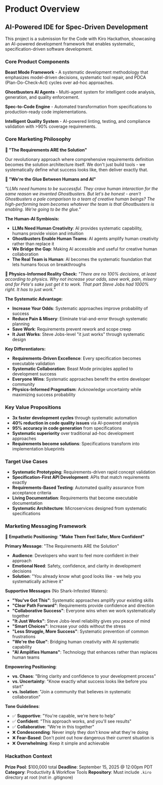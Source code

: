 # Product Overview

## AI-Powered IDE for Spec-Driven Development

This project is a submission for the Code with Kiro Hackathon, showcasing an AI-powered development framework that enables systematic, specification-driven software development.

### Core Product Components

**Beast Mode Framework** - A systematic development methodology that emphasizes model-driven decisions, systematic tool repair, and PDCA (Plan-Do-Check-Act) cycles over ad-hoc approaches.

**Ghostbusters AI Agents** - Multi-agent system for intelligent code analysis, generation, and quality enforcement.

**Spec-to-Code Engine** - Automated transformation from specifications to production-ready code implementations.

**Intelligent Quality System** - AI-powered linting, testing, and compliance validation with >90% coverage requirements.

### Core Marketing Philosophy

**🎯 "The Requirements ARE the Solution"**

Our revolutionary approach where comprehensive requirements definition becomes the solution architecture itself. We don't just build tools - we systematically define what success looks like, then deliver exactly that.

**🔗 "We're the Glue Between Humans and AI"**

*"LLMs need humans to be successful. They crave human interaction for the same reason we invented Ghostbusters. But let's be honest - aren't Ghostbusters a pale comparison to a team of creative human beings? The high-performing team becomes whatever the team is that Ghostbusters is enabling. We're going to be the glue."*

**The Human-AI Symbiosis:**
- **LLMs Need Human Creativity**: AI provides systematic capability, humans provide vision and intuition
- **Ghostbusters Enable Human Teams**: AI agents amplify human creativity rather than replace it
- **We Bridge the Gap**: Making AI accessible and useful for creative human collaboration
- **The Real Team is Human**: AI becomes the systematic foundation that lets humans focus on breakthroughs

**🔬 Physics-Informed Reality Check:**
*"There are no 100% decisions, at least according to physics. Why not increase your odds, save work, pain, misery and for Pete's sake just get it to work. That part Steve Jobs had 1000% right. It has to just work."*

**The Systematic Advantage:**
- **Increase Your Odds**: Systematic approaches improve probability of success
- **Reduce Pain & Misery**: Eliminate trial-and-error through systematic planning
- **Save Work**: Requirements prevent rework and scope creep
- **It Just Works**: Steve Jobs-level "it just works" through systematic design

**Key Differentiators:**
- **Requirements-Driven Excellence**: Every specification becomes executable validation
- **Systematic Collaboration**: Beast Mode principles applied to development success  
- **Everyone Wins**: Systematic approaches benefit the entire developer community
- **Physics-Informed Pragmatism**: Acknowledge uncertainty while maximizing success probability

### Key Value Propositions

- **3x faster development cycles** through systematic automation
- **40% reduction in code quality issues** via AI-powered analysis
- **95% accuracy in code generation** from specifications
- **Systematic superiority** over traditional ad-hoc development approaches
- **Requirements become solutions**: Specifications transform into implementation blueprints

### Target Use Cases

- **Systematic Prototyping**: Requirements-driven rapid concept validation
- **Specification-First API Development**: APIs that match requirements exactly
- **Requirements-Based Testing**: Automated quality assurance from acceptance criteria
- **Living Documentation**: Requirements that become executable documentation
- **Systematic Architecture**: Microservices designed from systematic specifications

### Marketing Messaging Framework

**🎯 Empathetic Positioning: "Make Them Feel Safer, More Confident"**

**Primary Message**: "The Requirements ARE the Solution"
- **Audience**: Developers who want to feel more confident in their approach
- **Emotional Need**: Safety, confidence, and clarity in development decisions
- **Solution**: "You already know what good looks like - we help you systematically achieve it"

**Supportive Messages** (No Shark-Infested Waters):
- **"You've Got This"**: Systematic approaches amplify your existing skills
- **"Clear Path Forward"**: Requirements provide confidence and direction
- **"Collaborative Success"**: Everyone wins when we work systematically together
- **"It Just Works"**: Steve Jobs-level reliability gives you peace of mind
- **"Smart Choices"**: Increase your odds without the stress
- **"Less Struggle, More Success"**: Systematic prevention of common frustrations
- **"We're the Glue"**: Bridging human creativity with AI systematic capability
- **"AI Amplifies Humans"**: Technology that enhances rather than replaces human teams

**Empowering Positioning**:
- **vs. Chaos**: "Bring clarity and confidence to your development process"
- **vs. Uncertainty**: "Know exactly what success looks like before you start"
- **vs. Isolation**: "Join a community that believes in systematic collaboration"

**Tone Guidelines**:
- ✅ **Supportive**: "You're capable, we're here to help"
- ✅ **Confident**: "This approach works, and you'll see results"
- ✅ **Collaborative**: "We're in this together"
- ❌ **Condescending**: Never imply they don't know what they're doing
- ❌ **Fear-Based**: Don't point out how dangerous their current situation is
- ❌ **Overwhelming**: Keep it simple and achievable

### Hackathon Context

**Prize Pool**: $100,000 total
**Deadline**: September 15, 2025 @ 12:00pm PDT
**Category**: Productivity & Workflow Tools
**Repository**: Must include `.kiro` directory at root (not in .gitignore)